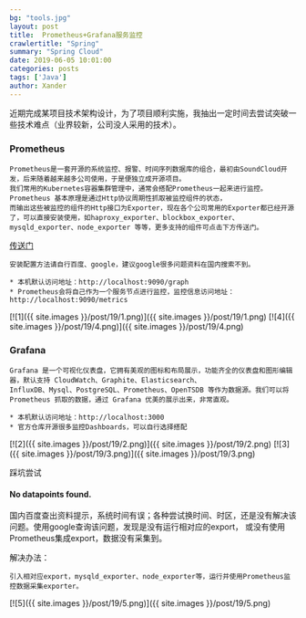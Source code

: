 ```yaml
---
bg: "tools.jpg"
layout: post
title:  Prometheus+Grafana服务监控
crawlertitle: "Spring"
summary: "Spring Cloud"
date: 2019-06-05 10:01:00
categories: posts
tags: ['Java']
author: Xander
---
```


近期完成某项目技术架构设计，为了项目顺利实施，我抽出一定时间去尝试突破一些技术难点（业界较新，公司没人采用的技术）。


### Prometheus

```text
Prometheus是一套开源的系统监控、报警、时间序列数据库的组合，最初由SoundCloud开发，后来随着越来越多公司使用，于是便独立成开源项目。
我们常用的Kubernetes容器集群管理中，通常会搭配Prometheus一起来进行监控。Prometheus 基本原理是通过Http协议周期性抓取被监控组件的状态，
而输出这些被监控的组件的Http接口为Exporter，现在各个公司常用的Exporter都已经开源了，可以直接安装使用，如haproxy_exporter、blockbox_exporter、
mysqld_exporter、node_exporter 等等，更多支持的组件可点击下方传送门。
```
[传送门](https://github.com/prometheus)
    
    安装配置方法请自行百度、google，建议google很多问题资料在国内搜索不到。

    * 本机默认访问地址：http://localhost:9090/graph
    * Prometheus会将自己作为一个服务节点进行监控，监控信息访问地址：http://localhost:9090/metrics

[![1]({{ site.images }}/post/19/1.png)]({{ site.images }}/post/19/1.png)
[![4]({{ site.images }}/post/19/4.png)]({{ site.images }}/post/19/4.png)

### Grafana

```text
Grafana 是一个可视化仪表盘，它拥有美观的图标和布局展示，功能齐全的仪表盘和图形编辑器，默认支持 CloudWatch、Graphite、Elasticsearch、
InfluxDB、Mysql、PostgreSQL、Prometheus、OpenTSDB 等作为数据源。我们可以将 Prometheus 抓取的数据，通过 Grafana 优美的展示出来，非常直观。
```

    * 本机默认访问地址：http://localhost:3000
    * 官方仓库开源很多监控Dashboards，可以自行选择搭配
        
[![2]({{ site.images }}/post/19/2.png)]({{ site.images }}/post/19/2.png)
[![3]({{ site.images }}/post/19/3.png)]({{ site.images }}/post/19/3.png)

踩坑尝试

#### No datapoints found.

国内百度查出资料提示，系统时间有误；各种尝试换时间、时区，还是没有解决该问题。使用google查询该问题，发现是没有运行相对应的export，
或没有使用Prometheus集成export，数据没有采集到。

解决办法：
```text
引入相对应export，mysqld_exporter、node_exporter等，运行并使用Prometheus监控数据采集exporter。
```

[![5]({{ site.images }}/post/19/5.png)]({{ site.images }}/post/19/5.png)